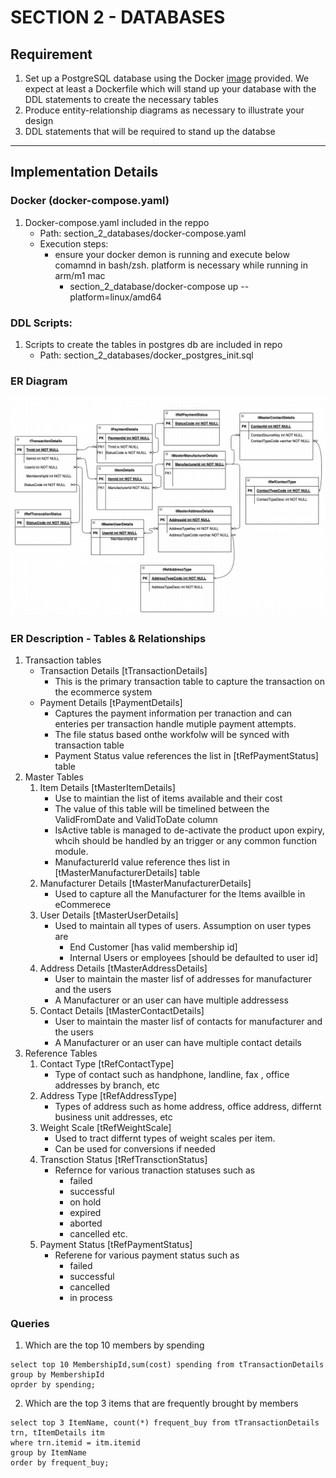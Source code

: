 # SECTION 2 - DATABASES
## Requirement

1. Set up a PostgreSQL database using the Docker [image](https://hub.docker.com/_/postgres) provided. We expect at least a Dockerfile which will stand up your database with the DDL statements to create the necessary tables
2. Produce  entity-relationship diagrams as necessary to illustrate your design
3. DDL statements that will be required to stand up the databse

*** 

## Implementation Details
### Docker (docker-compose.yaml) 

1. Docker-compose.yaml included in the reppo
   - Path: section_2_databases/docker-compose.yaml
   - Execution steps:
     - ensure your docker demon is running and execute  below comamnd in bash/zsh. platform is necessary while running in arm/m1 mac   
       - section_2_database/docker-compose up --platform=linux/amd64 

### DDL Scripts: 

1. Scripts to create the tables in postgres db are included in repo
   - Path: section_2_databases/docker_postgres_init.sql

### ER Diagram

<img src="ER-Diagram.png" width=800 /> 

### ER Description - Tables & Relationships

1. Transaction tables
   - Transaction Details [tTransactionDetails]
     - This is the primary transaction table to capture the transaction on the ecommerce system 
   - Payment Details [tPaymentDetails]
     - Captures the payment information per tranaction and can enteries per transaction handle mutiple payment attempts.
     - The file status based onthe workfolw will be synced with transaction table
     - Payment Status value references the list in [tRefPaymentStatus] table
2. Master Tables
   1. Item Details [tMasterItemDetails]
      - Use to maintian the list of items available and their cost
      - The value of this table will be timelined between the ValidFromDate and ValidToDate column
      - IsActive table is managed to de-activate the product upon expiry, whcih should be handled by an trigger or any common function module. 
      - ManufacturerId value reference thes list in [tMasterManufacturerDetails] table
   2. Manufacturer Details [tMasterManufacturerDetails]
      - Used  to capture all the Manufacturer for the Items availble in eCommerece
   3. User Details [tMasterUserDetails]
       - Used to maintain all types of users. Assumption on user types are 
         - End Customer [has valid membership id]
         - Internal Users or employees [should be defaulted to user id]
   4. Address Details [tMasterAddressDetails]
      - User to maintain the master lisf of addresses for manufacturer and the users 
      - A Manufacturer or an user can have multiple addressess 
   5. Contact Details [tMasterContactDetails]
      - User to maintain the master lisf of contacts for manufacturer and the users 
      - A Manufacturer or an user can have multiple contact details 
3. Reference Tables
   1. Contact Type [tRefContactType]
      - Type of contact such as handphone, landline, fax , office addresses by branch, etc
   2. Address Type [tRefAddressType]
      - Types of address such as home address, office address, differnt business unit addresses, etc 
   3. Weight Scale [tRefWeightScale]
      - Used to tract differnt types of weight scales per item. 
      - Can be used for conversions if needed
   4. Transction Status [tRefTransctionStatus]
      - Refernce for various tranaction statuses such as 
        - failed
        - successful
        - on hold
        - expired 
        - aborted
        - cancelled etc.
   5. Payment Status [tRefPaymentStatus]
      - Referene for various payment status such as
        - failed
        - successful
        - cancelled
        - in process 



### Queries 

1. Which are the top 10 members by spending


``` 
select top 10 MembershipId,sum(cost) spending from tTransactionDetails 
group by MembershipId
oprder by spending; 
```

2. Which are the top 3 items that are frequently brought by members

``` 
select top 3 ItemName, count(*) frequent_buy from tTransactionDetails trn, tItemDetails itm
where trn.itemid = itm.itemid
group by ItemName 
order by frequent_buy; 
```
